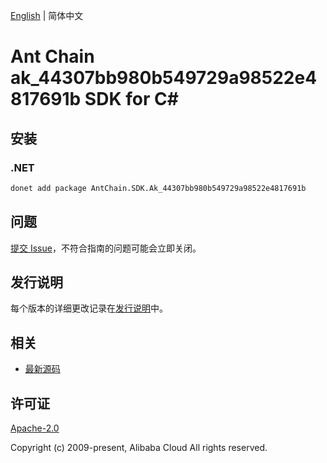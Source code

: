 [English](README.md) | 简体中文

# Ant Chain ak_44307bb980b549729a98522e4817691b SDK for C#

## 安装

### .NET

```bash
donet add package AntChain.SDK.Ak_44307bb980b549729a98522e4817691b
```

## 问题

[提交 Issue](https://github.com/alipay/antchain-openapi-prod-sdk/issues/new)，不符合指南的问题可能会立即关闭。

## 发行说明

每个版本的详细更改记录在[发行说明](./ChangeLog.txt)中。

## 相关

* [最新源码](https://github.com/antchain-openapi-prod-sdk)

## 许可证

[Apache-2.0](http://www.apache.org/licenses/LICENSE-2.0)

Copyright (c) 2009-present, Alibaba Cloud All rights reserved.
